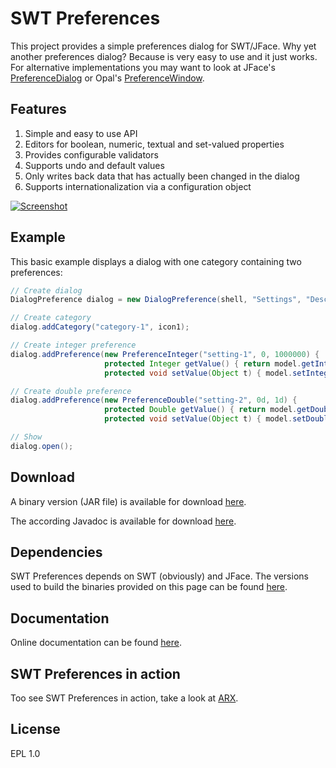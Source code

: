 SWT Preferences
====

This project provides a simple preferences dialog for SWT/JFace. Why yet another preferences dialog? Because
is very easy to use and it just works. For alternative implementations you may want to look at 
JFace's [PreferenceDialog](http://help.eclipse.org/luna/index.jsp?topic=%2Forg.eclipse.platform.doc.isv%2Freference%2Fapi%2Forg%2Feclipse%2Fjface%2Fpreference%2FPreferenceDialog.html)
or Opal's [PreferenceWindow](http://code.google.com/a/eclipselabs.org/p/opal/wiki/PreferenceWindow).

Features
------

1. Simple and easy to use API
2. Editors for boolean, numeric, textual and set-valued properties
3. Provides configurable validators
4. Supports undo and default values
5. Only writes back data that has actually been changed in the dialog
6. Supports internationalization via a configuration object

[![Screenshot](https://raw.github.com/prasser/swtpreferences/master/media/screenshot.png)](https://raw.github.com/prasser/swtpreferences/master/media/screenshot.png)

Example
------	

This basic example displays a dialog with one category containing two preferences:

```Java
// Create dialog
DialogPreference dialog = new DialogPreference(shell, "Settings", "Description");

// Create category
dialog.addCategory("category-1", icon1);

// Create integer preference
dialog.addPreference(new PreferenceInteger("setting-1", 0, 1000000) {
                     protected Integer getValue() { return model.getIntegerValue(); }
                     protected void setValue(Object t) { model.setIntegerValue((Integer)t); }});

// Create double preference        
dialog.addPreference(new PreferenceDouble("setting-2", 0d, 1d) {
                     protected Double getValue() { return model.getDoubleValue(); }
                     protected void setValue(Object t) { model.setDoubleValue((Double)t); }});

// Show
dialog.open();
```

Download
------
A binary version (JAR file) is available for download [here](https://rawgithub.com/prasser/swtpreferences/master/jars/swtpreferences-0.0.1.jar).

The according Javadoc is available for download [here](https://rawgithub.com/prasser/swtpreferences/master/jars/swtpreferences-0.0.1-doc.jar). 

Dependencies
------

SWT Preferences depends on SWT (obviously) and JFace. The versions used to build the binaries provided on
this page can be found [here](https://github.com/prasser/swtpreferences/tree/master/lib).

Documentation
------
Online documentation can be found [here](https://rawgithub.com/prasser/swtpreferences/master/doc/index.html).

SWT Preferences in action
------
Too see SWT Preferences in action, take a look at [ARX](https://github.com/arx-deidentifier/arx).

License
------
EPL 1.0
